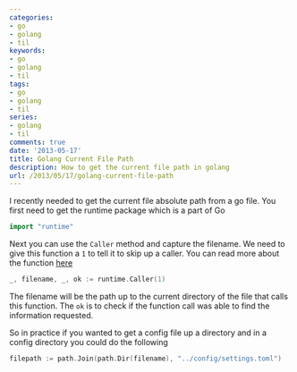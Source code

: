 ```yaml
---
categories:
- go
- golang
- til
keywords:
- go
- golang
- til
tags:
- go
- golang
- til
series:
- golang
- til
comments: true
date: '2013-05-17'
title: Golang Current File Path
description: How to get the current file path in golang
url: /2013/05/17/golang-current-file-path
---
```

I recently needed to get the current file absolute path from a go file.
You first need to get the runtime package which is a part of Go

<!--more-->


```go
import "runtime"
```

Next you can use the `Caller` method and capture the filename. We need to
give this function a `1` to tell it to skip up a caller. You can read more
about the function [here](http://golang.org/pkg/runtime/#Caller)

```go
_, filename, _, ok := runtime.Caller(1)
```

The filename will be the path up to the current directory of the file that
calls this function. The `ok` is to check if the function call was able to
find the information requested.

So in practice if you wanted to get a config file up a directory and in a
config directory you could do the following

```go
filepath := path.Join(path.Dir(filename), "../config/settings.toml")
```
